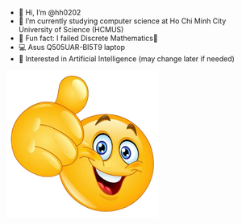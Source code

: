 - 👋 Hi, I’m @hh0202
- 🏫 I’m currently studying computer science at Ho Chi Minh City University of Science (HCMUS)
- 🤯 Fun fact: I failed Discrete Mathematics💸
- 💻 Asus Q505UAR-BI5T9 laptop
- 🤖 Interested in Artificial Intelligence (may change later if needed)

<img src="thumbsup.png" width="300" />

<!---
hh0202/hh0202 is a ✨ special ✨ repository because its `README.md` (this file) appears on your GitHub profile.
You can click the Preview link to take a look at your changes.
--->
